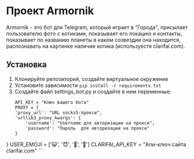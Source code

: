 # Проект Armornik

Armornik - это бот для Telegram, который играет в "Города", присылает пользователю фото с котиками, показывает его 
локацию и контакты, показывает по названию планеты в каком созвездии она находится, распознавать на картинке наличие 
котика (используестя clarifai.com).

## Установка

1. Клонируйте репозиторий, создайте виртуальное окружение
2. Установите зависимости `pip install -r requirements.txt`
3. Создайте файл settings_bot.py и создайте в нем переменные:
    ```
    API_KEY = "Ключ вашего бота"
    PROXY = {
    'proxy_url': "URL socks5-прокси",
    'urllib3_proxy_kwargs': {
        'username': "Username для авторизации на прокси",
        'password': "Пароль  для авторизации на прокси"
    }
}
    USER_EMOJI = [':smiley_cat:', ':smiling_imp:', ':panda_face:', ':dog:']
    CLARIFAI_API_KEY = "Апи-ключ сайта clarifai.com"
    ```